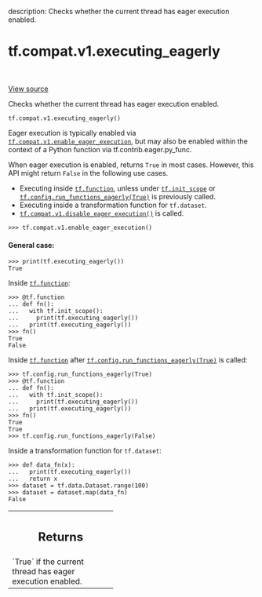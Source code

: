 description: Checks whether the current thread has eager execution enabled.

<div itemscope itemtype="http://developers.google.com/ReferenceObject">
<meta itemprop="name" content="tf.compat.v1.executing_eagerly" />
<meta itemprop="path" content="Stable" />
</div>

# tf.compat.v1.executing_eagerly

<!-- Insert buttons and diff -->

<table class="tfo-notebook-buttons tfo-api nocontent" align="left">

</table>

<a target="_blank" class="external" href="/code/stable/tensorflow/python/eager/context.py">View source</a>



Checks whether the current thread has eager execution enabled.


<pre class="devsite-click-to-copy prettyprint lang-py tfo-signature-link">
<code>tf.compat.v1.executing_eagerly()
</code></pre>



<!-- Placeholder for "Used in" -->

Eager execution is typically enabled via
<a href="../../../tf/compat/v1/enable_eager_execution.md"><code>tf.compat.v1.enable_eager_execution</code></a>, but may also be enabled within the
context of a Python function via tf.contrib.eager.py_func.

When eager execution is enabled, returns `True` in most cases. However,
this API might return `False` in the following use cases.

*  Executing inside <a href="../../../tf/function.md"><code>tf.function</code></a>, unless under <a href="../../../tf/init_scope.md"><code>tf.init_scope</code></a> or
   <a href="../../../tf/config/run_functions_eagerly.md"><code>tf.config.run_functions_eagerly(True)</code></a> is previously called.
*  Executing inside a transformation function for `tf.dataset`.
*  <a href="../../../tf/compat/v1/disable_eager_execution.md"><code>tf.compat.v1.disable_eager_execution()</code></a> is called.

```
>>> tf.compat.v1.enable_eager_execution()
```

#### General case:



```
>>> print(tf.executing_eagerly())
True
```

Inside <a href="../../../tf/function.md"><code>tf.function</code></a>:

```
>>> @tf.function
... def fn():
...   with tf.init_scope():
...     print(tf.executing_eagerly())
...   print(tf.executing_eagerly())
>>> fn()
True
False
```

Inside <a href="../../../tf/function.md"><code>tf.function</code></a>
after  <a href="../../../tf/config/run_functions_eagerly.md"><code>tf.config.run_functions_eagerly(True)</code></a> is called:

```
>>> tf.config.run_functions_eagerly(True)
>>> @tf.function
... def fn():
...   with tf.init_scope():
...     print(tf.executing_eagerly())
...   print(tf.executing_eagerly())
>>> fn()
True
True
>>> tf.config.run_functions_eagerly(False)
```

Inside a transformation function for `tf.dataset`:

```
>>> def data_fn(x):
...   print(tf.executing_eagerly())
...   return x
>>> dataset = tf.data.Dataset.range(100)
>>> dataset = dataset.map(data_fn)
False
```

<!-- Tabular view -->
 <table class="responsive fixed orange">
<colgroup><col width="214px"><col></colgroup>
<tr><th colspan="2"><h2 class="add-link">Returns</h2></th></tr>
<tr class="alt">
<td colspan="2">
`True` if the current thread has eager execution enabled.
</td>
</tr>

</table>

